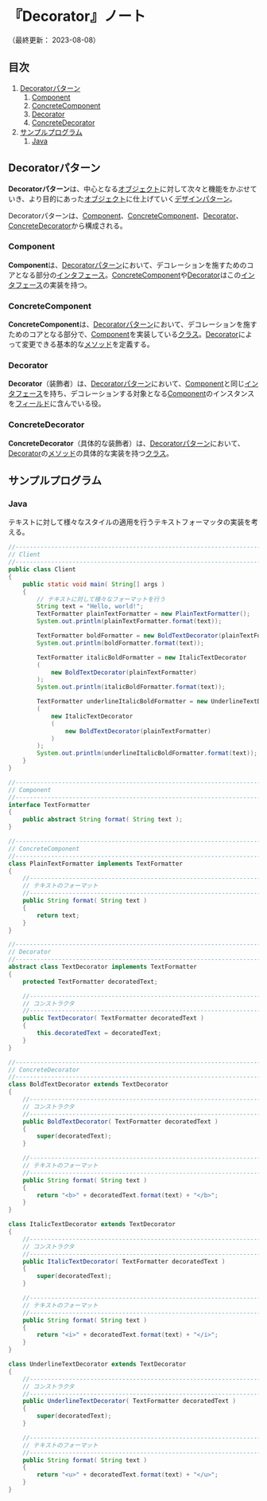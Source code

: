 # 『Decorator』ノート

（最終更新： 2023-08-08）


## 目次

1. [Decoratorパターン](#decoratorパターン)
	1. [Component](#component)
	1. [ConcreteComponent](#concretecomponent)
	1. [Decorator](#decorator)
	1. [ConcreteDecorator](#concretedecorator)
1. [サンプルプログラム](#サンプルプログラム)
	1. [Java](#java)


## Decoratorパターン

**Decoratorパターン**は、中心となる[オブジェクト](../../../../programming/_/chapters/object_oriented.md#オブジェクト)に対して次々と機能をかぶせていき、より目的にあった[オブジェクト](../../../../programming/_/chapters/object_oriented.md#オブジェクト)に仕上げていく[デザインパターン](./design_pattern.md#デザインパターン)。

Decoratorパターンは、[Component](#component)、[ConcreteComponent](#concretecomponent)、[Decorator](#decorator)、[ConcreteDecorator](#concretedecorator)から構成される。

### Component

**Component**は、[Decoratorパターン](#decoratorパターン)において、デコレーションを施すためのコアとなる部分の[インタフェース](../../../../programming/_/chapters/object_oriented.md#インタフェース)。[ConcreteComponent](#concretecomponent)や[Decorator](#decorator)はこの[インタフェース](../../../../programming/_/chapters/object_oriented.md#インタフェース)の実装を持つ。

### ConcreteComponent

**ConcreteComponent**は、[Decoratorパターン](#decoratorパターン)において、デコレーションを施すためのコアとなる部分で、[Component](#component)を実装している[クラス](../../../../programming/_/chapters/object_oriented.md#クラス)。[Decorator](#decorator)によって変更できる基本的な[メソッド](../../../../programming/_/chapters/object_oriented.md#メソッド)を定義する。

### Decorator

**Decorator**（装飾者）は、[Decoratorパターン](#decoratorパターン)において、[Component](#component)と同じ[インタフェース](../../../../programming/_/chapters/object_oriented.md#インタフェース)を持ち、デコレーションする対象となる[Component](#component)のインスタンスを[フィールド](../../../../programming/_/chapters/object_oriented.md#インタフェース)に含んでいる役。

### ConcreteDecorator

**ConcreteDecorator**（具体的な装飾者）は、[Decoratorパターン](#decoratorパターン)において、[Decorator](#decorator)の[メソッド](../../../../programming/_/chapters/object_oriented.md#メソッド)の具体的な実装を持つ[クラス](../../../../programming/_/chapters/object_oriented.md#クラス)。


## サンプルプログラム

### Java

テキストに対して様々なスタイルの適用を行うテキストフォーマッタの実装を考える。

```java
//------------------------------------------------------------------------------
// Client
//------------------------------------------------------------------------------
public class Client
{
    public static void main( String[] args )
    {
        // テキストに対して様々なフォーマットを行う
        String text = "Hello, world!";
        TextFormatter plainTextFormatter = new PlainTextFormatter();
        System.out.println(plainTextFormatter.format(text));

        TextFormatter boldFormatter = new BoldTextDecorator(plainTextFormatter);
        System.out.println(boldFormatter.format(text));

        TextFormatter italicBoldFormatter = new ItalicTextDecorator
        (
            new BoldTextDecorator(plainTextFormatter)
        );
        System.out.println(italicBoldFormatter.format(text));

        TextFormatter underlineItalicBoldFormatter = new UnderlineTextDecorator
        (
            new ItalicTextDecorator
            (
                new BoldTextDecorator(plainTextFormatter)
            )
        );
        System.out.println(underlineItalicBoldFormatter.format(text));
    }
}

//------------------------------------------------------------------------------
// Component
//------------------------------------------------------------------------------
interface TextFormatter
{
    public abstract String format( String text );
}

//------------------------------------------------------------------------------
// ConcreteComponent
//------------------------------------------------------------------------------
class PlainTextFormatter implements TextFormatter
{
    //--------------------------------------------------------------------------
    // テキストのフォーマット
    //--------------------------------------------------------------------------
    public String format( String text )
    {
        return text;
    }
}

//------------------------------------------------------------------------------
// Decorator
//------------------------------------------------------------------------------
abstract class TextDecorator implements TextFormatter
{
    protected TextFormatter decoratedText;

    //--------------------------------------------------------------------------
    // コンストラクタ
    //--------------------------------------------------------------------------
    public TextDecorator( TextFormatter decoratedText )
    {
        this.decoratedText = decoratedText;
    }
}

//------------------------------------------------------------------------------
// ConcreteDecorator
//------------------------------------------------------------------------------
class BoldTextDecorator extends TextDecorator
{
    //--------------------------------------------------------------------------
    // コンストラクタ
    //--------------------------------------------------------------------------
    public BoldTextDecorator( TextFormatter decoratedText )
    {
        super(decoratedText);
    }

    //--------------------------------------------------------------------------
    // テキストのフォーマット
    //--------------------------------------------------------------------------
    public String format( String text )
    {
        return "<b>" + decoratedText.format(text) + "</b>";
    }
}

class ItalicTextDecorator extends TextDecorator
{
    //--------------------------------------------------------------------------
    // コンストラクタ
    //--------------------------------------------------------------------------
    public ItalicTextDecorator( TextFormatter decoratedText )
    {
        super(decoratedText);
    }

    //--------------------------------------------------------------------------
    // テキストのフォーマット
    //--------------------------------------------------------------------------
    public String format( String text )
    {
        return "<i>" + decoratedText.format(text) + "</i>";
    }
}

class UnderlineTextDecorator extends TextDecorator
{
    //--------------------------------------------------------------------------
    // コンストラクタ
    //--------------------------------------------------------------------------
    public UnderlineTextDecorator( TextFormatter decoratedText )
    {
        super(decoratedText);
    }

    //--------------------------------------------------------------------------
    // テキストのフォーマット
    //--------------------------------------------------------------------------
    public String format( String text )
    {
        return "<u>" + decoratedText.format(text) + "</u>";
    }
}
```
